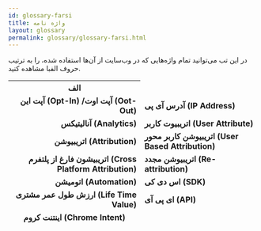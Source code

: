 ```yaml
---
id: glossary-farsi
title: واژه نامه
layout: glossary
permalink: glossary/glossary-farsi.html
---
```

در این تب می‌توانید تمام واژه‌هایی که در وب‌سایت از آن‌ها استفاده شده، را به ترتیب حروف الفبا مشاهده کنید.

<div class='glossary-table'>
<table style='text-align: center'>
        <tbody>
         <thead>
          <th style='text-align: center' >الف</th>
            <tr>
                <td style="text-align: right"><b> آپت این (Opt-In) /آپت اوت (Oot-Out) </b></td>
                <td style="text-align: left"><b> آدرس آی پی (IP Address)  </b></td>
            </tr>
            <tr>
                 <td style="text-align: right"><b> آنالیتیکس (Analytics) </b></td>
                 <td style="text-align: left"><b> اتریبیوت کاربر (User Attribute)  </b></td>
                       </tr>        
            <tr>
                  <td style="text-align: right"><b> اتریبیوشن (Attribution)  </b></td>
                  <td style="text-align: left"><b>اتریبیوشن کاربر محور (User Based Attribution)‌</b></td>
                         </tr>    
            <tr>
                  <td style="text-align: right"><b> اتریبیشون فارغ از پلتفرم (Cross  Platform Attribution) </b></td>
                  <td style="text-align: left"><b> اتریبیوشن مجدد (Re-attribution)‌ </b></td>
                                                 </tr>                                           
            <tr>
                   <td style="text-align: right"><b> اتومیشن (Automation)  </b></td>
                   <td style="text-align: left"><b> اس دی کی (SDK)‌ </b></td>
                                                 </tr> 
            <tr>
                   <td style="text-align: right"><b> ارزش طول عمر مشتری (Life Time Value)  </b></td>
                   <td style="text-align: left"><b> ای پی آی (API)‌ </b></td>
                                                </tr>      
            <tr>
                   <td style="text-align: center"><b>اینتنت کروم (Chrome Intent) </b></td>
                                                            </tr>                                                                                                                                                                                                                                                                                                                                
        </tbody>
</table>
</div>